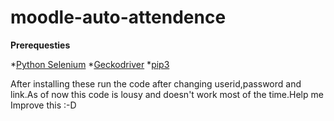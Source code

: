 # moodle-auto-attendence

**Prerequesties**

*[Python Selenium](https://pypi.org/project/selenium/)
*[Geckodriver](https://github.com/mozilla/geckodriver/releases)
*[pip3]()

After installing these run the code after changing userid,password and link.As of now this code is lousy and doesn't work most of the time.Help me Improve this :-D
